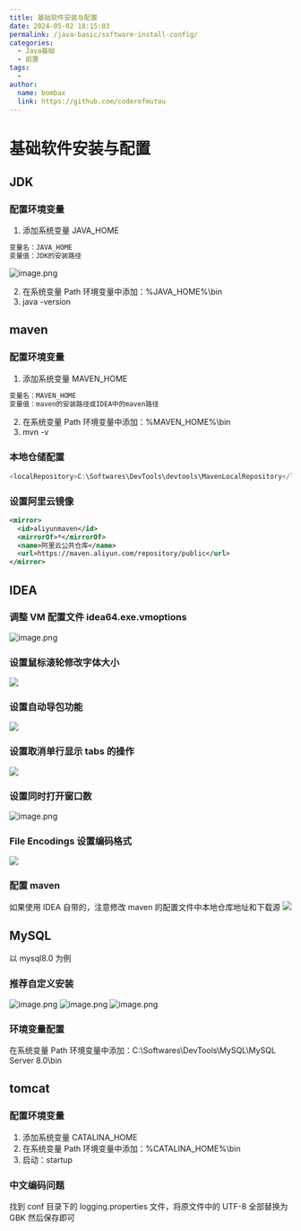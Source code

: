 ```yaml
---
title: 基础软件安装与配置
date: 2024-05-02 18:15:03
permalink: /java-basic/software-install-config/
categories:
  - Java基础
  - 前置
tags:
  - 
author: 
  name: bombax
  link: https://github.com/coderofmutou
---
```

# 基础软件安装与配置

## JDK

### 配置环境变量

1. 添加系统变量 JAVA_HOME
```java
变量名：JAVA_HOME
变量值：JDK的安装路径
```
![image.png](./基础软件安装与配置.assets/1704031753280-3e9ce3d2-7b6e-4c53-9c33-d74bd5e49e37.webp)

2. 在系统变量 Path 环境变量中添加：%JAVA_HOME%\bin
3. java -version

## maven

### 配置环境变量

1. 添加系统变量 MAVEN_HOME
```java
变量名：MAVEN_HOME
变量值：maven的安装路径或IDEA中的maven路径
```

2. 在系统变量 Path 环境变量中添加：%MAVEN_HOME%\bin
3. mvn -v
### 本地仓储配置
```java
<localRepository>C:\Softwares\DevTools\devtools\MavenLocalRepository</localRepository>
```
### 设置阿里云镜像
```xml
<mirror>
  <id>aliyunmaven</id>
  <mirrorOf>*</mirrorOf>
  <name>阿里云公共仓库</name>
  <url>https://maven.aliyun.com/repository/public</url>
</mirror>
```
## IDEA
### 调整 VM 配置文件 idea64.exe.vmoptions
![image.png](./基础软件安装与配置.assets/1704033109024-92e15568-c706-4c8c-ba07-8b5653044583.webp)
### 设置鼠标滚轮修改字体大小
![](./基础软件安装与配置.assets/1704032527296-0555f79e-e1e6-4133-aa9e-5b88467f52a7.webp)
### 设置自动导包功能
![](./基础软件安装与配置.assets/1704032535221-00bd61ce-7e2f-4903-b342-01c14f93a8d1.webp)
### 设置取消单行显示 tabs 的操作
![](./基础软件安装与配置.assets/1704032549987-02f7f8bd-2ade-4c7b-91d2-f9cb7493b30f.webp)
### 设置同时打开窗口数
![image.png](./基础软件安装与配置.assets/1704033250301-7167f63e-c646-4976-8cc6-97ee369ca84c.webp)
### File Encodings 设置编码格式
![](./基础软件安装与配置.assets/1704032599294-f1b0cfbe-9bcb-472d-86a3-5790c3b5371c.webp)
### 配置 maven
如果使用 IDEA 自带的，注意修改 maven 的配置文件中本地仓库地址和下载源
![](./基础软件安装与配置.assets/1704032763759-39d70c23-83c0-454f-8bfe-083e2ec74ac3.webp)
## MySQL
以 mysql8.0 为例
### 推荐自定义安装
![image.png](./基础软件安装与配置.assets/1704033586021-d732a728-9292-47c6-b2df-8df467900604.webp)
![image.png](./基础软件安装与配置.assets/1704034005522-f03efbdb-89fd-430f-841e-29de52ec517b.webp)
![image.png](./基础软件安装与配置.assets/1704034223097-c8793e50-241e-4e02-98d2-631c67e608c0.webp)
### 环境变量配置
在系统变量 Path 环境变量中添加：C:\Softwares\DevTools\MySQL\MySQL Server 8.0\bin
## tomcat
### 配置环境变量

1. 添加系统变量 CATALINA_HOME
2. 在系统变量 Path 环境变量中添加：%CATALINA_HOME%\bin
3. 启动：startup

### 中文编码问题
找到 conf 目录下的 logging.properties 文件，将原文件中的 UTF-8 全部替换为 GBK 然后保存即可

